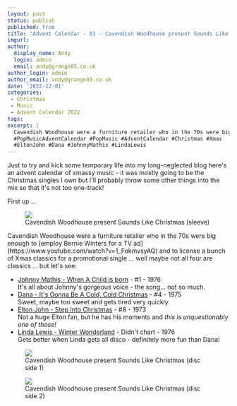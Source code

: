 ```yaml
---
layout: post
status: publish
published: true
title: "Advent Calendar - 01 - Cavendish Woodhouse present Sounds Like Christmas!"
imgurl: 
author:
  display_name: Andy
  login: admin
  email: andy@grange85.co.uk
author_login: admin
author_email: andy@grange85.co.uk
date: '2022-12-01'
categories:
 - Christmas
 - Music
 - Advent Calendar 2022
tags:
excerpt: |
  Cavendish Woodhouse were a furniture retailer who in the 70s were big enough to employ Bernie Winters for a TV ad and to license a bunch of Xmas classics for a promotional single ... well maybe not all four are classics ... but let's see:
  #PopMusicAdventCalendar #PopMusic #AdventCalendar #Christmas #Xmas
  #EltonJohn #Dana #JohnnyMathis #LindaLewis
---
```

Just to try and kick some temporary life into my long-neglected blog here's an advent calendar of xmassy music - it was mostly going to be the Christmas singles I own but I'll probably throw some other things into the mix so that it's not too one-track!

First up ...

<figure class="aligncenter"><img src="https://cdn.grange85.co.uk/xmas-singles/sounds-like-christmas-sleeve.jpg" class="img-responsive" /><figcaption>Cavendish Woodhouse present Sounds Like Christmas (sleeve)</figcaption></figure>
Cavendish Woodhouse were a furniture retailer who in the 70s were big enough to [employ Bernie Winters for a TV ad](https://www.youtube.com/watch?v=1_FokmvsyAQ) and to license a bunch of Xmas classics for a promotional single ... well maybe not all four are classics ... but let's see:


 - [Johnny Mathis - When A Child is born](https://www.youtube.com/watch?v=gy_WbJFAhGo) - #1 - 1976  
 It's all about Johnny's gorgeous voice - the song... not so much.
 - [Dana - It's Gonna Be A Cold, Cold Christmas](https://www.youtube.com/watch?v=9vMR3bt3ibg) - #4 - 1975  
 Sweet, maybe too sweet and gets tired very quickly.
 - [Elton John - Step Into Christmas](https://www.youtube.com/watch?v=QWMqfKjJoKc) - #8 - 1973  
 Not a huge Elton fan, but he has his moments and *this is unquestionably one of those!*
 - [Linda Lewis - Winter Wonderland](https://www.youtube.com/watch?v=YPrW9KvJQBM)  - Didn't chart - 1976  
 Gets better when Linda gets all disco - definitely more fun than Dana!


<figure class="aligncenter"><img src="https://cdn.grange85.co.uk/xmas-singles/sounds-like-christmas-disc-1.jpg" class="img-responsive" /><figcaption>Cavendish Woodhouse present Sounds Like Christmas (disc side 1)</figcaption></figure>
<figure class="aligncenter"><img src="https://cdn.grange85.co.uk/xmas-singles/sounds-like-christmas-disc-2.jpg" class="img-responsive" /><figcaption>Cavendish Woodhouse present Sounds Like Christmas (disc side 2)</figcaption></figure>
